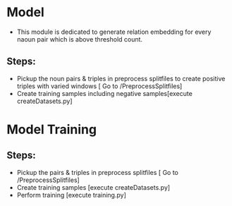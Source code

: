 # Model 

* This module is dedicated to generate relation embedding for every naoun pair which is above threshold count.

## Steps:

* Pickup the noun pairs & triples in preprocess splitfiles to create positive triples with varied windows [ Go to /PreprocessSplitfiles]
* Create training samples including negative samples[execute createDatasets.py]

# Model Training

## Steps:

* Pickup the pairs & triples in preprocess splitfiles [ Go to /PreprocessSplitfiles]
* Create training samples [execute createDatasets.py]
* Perform training [execute training.py]
